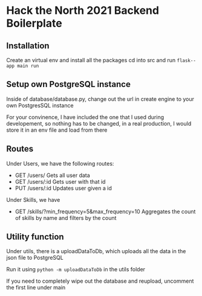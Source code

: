 # Hack the North 2021 Backend Boilerplate

## Installation
Create an virtual env and install all the packages
cd into src and run ```flask--app main run```

## Setup own PostgreSQL instance

Inside of database/database.py, change out the url in create engine to your own PostgresSQL instance

For your convinence, I have included the one that I used during developement, so nothing has to be changed, in a real production, I would store it in an env file and load from there


## Routes
Under Users, we have the following routes:

<ul>
    <li>
        GET /users/
        Gets all user data
    </li>
    <li>
        GET /users/:id
        Gets user with that id
    </li>
    <li>
        PUT /users/:id
        Updates user given a id 
    </li>
</ul>


Under Skills, we have
<ul>
    <li>
        GET /skills/?min_frequency=5&max_frequency=10
        Aggregates the count of skills by name and filters by the count
    </li>
</ul>


## Utility function

Under utils, there is a uploadDataToDb, which uploads all the data in the json file to PostgreSQL

Run it using ```python -m uploadDataToDb``` in the utils folder

If you need to completely wipe out the database and reupload, uncomment the first line under main
